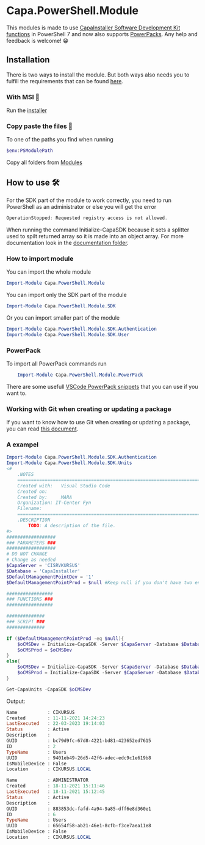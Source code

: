 # Capa.PowerShell.Module

This modules is made to use [CapaInstaller Software Development Kit functions](https://capasystems.atlassian.net/wiki/spaces/CI64DOC/pages/19306246085/SDK+-+CapaInstaller+Software+Development+Kit+functions) in PowerShell 7 and now also supports [PowerPacks](https://capasystems.atlassian.net/wiki/spaces/CI65DOC/pages/19462455297/PowerShell+Scripting+Library).
Any help and feedback is welcome! 😁

## Installation

There is two ways to install the module.
But both ways also needs you to fulfill the requirements that can be found [here](https://capasystems.atlassian.net/wiki/spaces/CI64DOC/pages/19306246085/SDK+-+CapaInstaller+Software+Development+Kit+functions).

### With MSI 🤖

Run the [installer](https://github.com/Mark5900/Capa.PowerShell.Module/blob/1fa8b8e3503760ac9a3909eb69fa40fed2bbbf3a/Installers/Capa.PowerShell.Module.msi)

### Copy paste the files 📂

To one of the paths you find when running

```powershell
$env:PSModulePath
```

Copy all folders from [Modules](Modules/)

## How to use 🛠️

For the SDK part of the module to work correctly, you need to run PowerShell as an administrator or else you will get the error

```powershell
OperationStopped: Requested registry access is not allowed.
```

When running the command Initialize-CapaSDK because it sets a splitter used to spilt returned array so it is made into an object array.
For more documentation look in the [documentation folder](Documentation/).

### How to import module

You can import the whole module

```powershell
Import-Module Capa.PowerShell.Module
```

You can import only the SDK part of the module

```powershell
Import-Module Capa.PowerShell.Module.SDK
```

Or you can import smaller part of the module

```powershell
Import-Module Capa.PowerShell.Module.SDK.Authentication
Import-Module Capa.PowerShell.Module.SDK.User
```

### PowerPack

To import all PowerPack commands run

```powershell
    Import-Module Capa.PowerShell.Module.PowerPack
```

There are some usefull [VSCode PowerPack snippets](Documentation/VSCODE%20PowerPack%20snippets.md) that you can use if you want to.

### Working with Git when creating or updating a package

If you want to know how to use Git when creating or updating a package, you can read [this document](Documentation\Working%20with%20Git%20when%20creating%20or%20updating%20a%20package.md).

### A exampel

```powershell
Import-Module Capa.PowerShell.Module.SDK.Authentication
Import-Module Capa.PowerShell.Module.SDK.Units
<#
    .NOTES
    ===========================================================================
    Created with: 	Visual Studio Code
    Created on: 
    Created by:   	MARA
    Organization: IT-Center Fyn
    Filename:
    ===========================================================================
    .DESCRIPTION
        TODO: A description of the file.
#>
##################
### PARAMETERS ###
##################
# DO NOT CHANGE
# Change as needed
$CapaServer = 'CISRVKURSUS'
$Database = 'CapaInstaller'
$DefaultManagementPointDev = '1'
$DefaultManagementPointProd = $null #Keep null if you don't have two enviroments

#################
### FUNCTIONS ###
#################

##############
### SCRIPT ###
##############

If ($DefaultManagementPointProd -eq $null){
    $oCMSDev = Initialize-CapaSDK -Server $CapaServer -Database $Database
    $oCMSProd = $oCMSDev
}
else{
    $oCMSDev = Initialize-CapaSDK -Server $CapaServer -Database $Database -DefaultManagementPoint $DefaultManagementPointDev
    $oCMSProd = Initialize-CapaSDK -Server $CapaServer -Database $Database -DefaultManagementPoint $DefaultManagementPointProd
}

Get-CapaUnits -CapaSDK $oCMSDev
```

Output:

```powershell
Name           : CIKURSUS
Created        : 11-11-2021 14:24:23
LastExecuted   : 22-03-2023 19:14:03
Status         : Active
Description    : 
GUID           : bc79d9fc-67d8-4221-bd81-423652ed7615
ID             : 2
TypeName       : Users
UUID           : 9401eb49-26d5-42f6-adec-edc9c1e619b8
IsMobileDevice : False
Location       : CIKURSUS.LOCAL

Name           : ADMINISTRATOR
Created        : 18-11-2021 15:11:46
LastExecuted   : 18-11-2021 15:12:45
Status         : Active
Description    : 
GUID           : 883853dc-fafd-4a94-9a85-dff6e8d360e1
ID             : 6
TypeName       : Users
UUID           : 65654f58-ab21-46e1-8cfb-f3ce7aea11e8
IsMobileDevice : False
Location       : CIKURSUS.LOCAL
```
